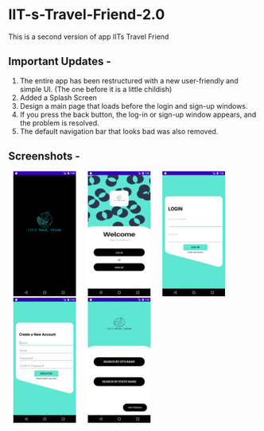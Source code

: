 # IIT-s-Travel-Friend-2.0

This is a second version of app IITs Travel Friend

## Important Updates -

1. The entire app has been restructured with a new user-friendly and simple UI. (The one before it is a little childish)
2. Added a Splash Screen
3. Design a main page that loads before the login and sign-up windows.
4. If you press the back button, the log-in or sign-up window appears, and the problem is resolved.
5. The default navigation bar that looks bad was also removed.

## Screenshots -
<p>
<img src="https://github.com/karansinghkushwah1/IIT-s-Travel-Friend-2.0/blob/master/screenshot_app/Screenshot_1671113980.png" hspace="10" width=25% height=25% style="display: inline-block;">

<img src="https://github.com/karansinghkushwah1/IIT-s-Travel-Friend-2.0/blob/master/screenshot_app/Screenshot_1671113986.png" hspace="10" width=25% height=25% style="display: inline-block;">

<img src="https://github.com/karansinghkushwah1/IIT-s-Travel-Friend-2.0/blob/master/screenshot_app/Screenshot_1671114159.png" hspace="10" width=25% height=25% style="display: inline-block;">

<img src="https://github.com/karansinghkushwah1/IIT-s-Travel-Friend-2.0/blob/master/screenshot_app/Screenshot_1671114166.png" hspace="10" width=25% height=25% style="display: inline-block;">

<img src="https://github.com/karansinghkushwah1/IIT-s-Travel-Friend-2.0/blob/master/screenshot_app/Screenshot_1671114222.png" hspace="10" width=25% height=25% style="display: inline-block;">
</p>
